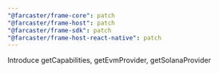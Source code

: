 ```yaml
---
"@farcaster/frame-core": patch
"@farcaster/frame-host": patch
"@farcaster/frame-sdk": patch
"@farcaster/frame-host-react-native": patch
---
```


Introduce getCapabilities, getEvmProvider, getSolanaProvider
